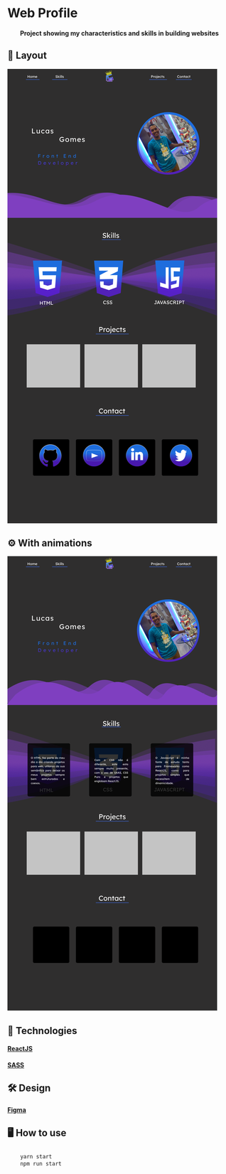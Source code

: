 # Web Profile

<h4 align="center">
    Project showing my characteristics and skills in building websites
</h4>

## :art: Layout
![Home](src/assets/readme/Home.png)

## :gear: With animations
![Home](src/assets/readme/HomeAnimada.png)

## :link: Technologies

#### [ReactJS](https://reactjs.org/)
#### [SASS](https://sass-lang.com/)

## :hammer_and_wrench: Design 

#### [Figma](https://www.figma.com/) 

## :desktop_computer: How to use
##### 
```
    yarn start
    npm run start
```
